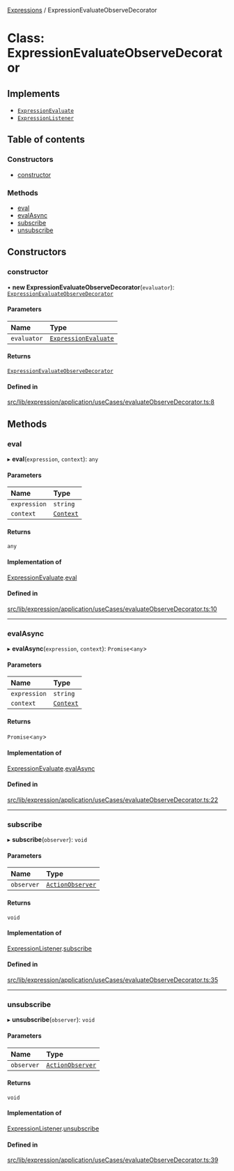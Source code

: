 [Expressions](../README.md) / ExpressionEvaluateObserveDecorator

# Class: ExpressionEvaluateObserveDecorator

## Implements

- [`ExpressionEvaluate`](../interfaces/ExpressionEvaluate.md)
- [`ExpressionListener`](../interfaces/ExpressionListener.md)

## Table of contents

### Constructors

- [constructor](ExpressionEvaluateObserveDecorator.md#constructor)

### Methods

- [eval](ExpressionEvaluateObserveDecorator.md#eval)
- [evalAsync](ExpressionEvaluateObserveDecorator.md#evalasync)
- [subscribe](ExpressionEvaluateObserveDecorator.md#subscribe)
- [unsubscribe](ExpressionEvaluateObserveDecorator.md#unsubscribe)

## Constructors

### constructor

• **new ExpressionEvaluateObserveDecorator**(`evaluator`): [`ExpressionEvaluateObserveDecorator`](ExpressionEvaluateObserveDecorator.md)

#### Parameters

| Name | Type |
| :------ | :------ |
| `evaluator` | [`ExpressionEvaluate`](../interfaces/ExpressionEvaluate.md) |

#### Returns

[`ExpressionEvaluateObserveDecorator`](ExpressionEvaluateObserveDecorator.md)

#### Defined in

[src/lib/expression/application/useCases/evaluateObserveDecorator.ts:8](https://github.com/FlavioLionelRita/3xpr/blob/aba9c36/src/lib/expression/application/useCases/evaluateObserveDecorator.ts#L8)

## Methods

### eval

▸ **eval**(`expression`, `context`): `any`

#### Parameters

| Name | Type |
| :------ | :------ |
| `expression` | `string` |
| `context` | [`Context`](Context.md) |

#### Returns

`any`

#### Implementation of

[ExpressionEvaluate](../interfaces/ExpressionEvaluate.md).[eval](../interfaces/ExpressionEvaluate.md#eval)

#### Defined in

[src/lib/expression/application/useCases/evaluateObserveDecorator.ts:10](https://github.com/FlavioLionelRita/3xpr/blob/aba9c36/src/lib/expression/application/useCases/evaluateObserveDecorator.ts#L10)

___

### evalAsync

▸ **evalAsync**(`expression`, `context`): `Promise`\<`any`\>

#### Parameters

| Name | Type |
| :------ | :------ |
| `expression` | `string` |
| `context` | [`Context`](Context.md) |

#### Returns

`Promise`\<`any`\>

#### Implementation of

[ExpressionEvaluate](../interfaces/ExpressionEvaluate.md).[evalAsync](../interfaces/ExpressionEvaluate.md#evalasync)

#### Defined in

[src/lib/expression/application/useCases/evaluateObserveDecorator.ts:22](https://github.com/FlavioLionelRita/3xpr/blob/aba9c36/src/lib/expression/application/useCases/evaluateObserveDecorator.ts#L22)

___

### subscribe

▸ **subscribe**(`observer`): `void`

#### Parameters

| Name | Type |
| :------ | :------ |
| `observer` | [`ActionObserver`](ActionObserver.md) |

#### Returns

`void`

#### Implementation of

[ExpressionListener](../interfaces/ExpressionListener.md).[subscribe](../interfaces/ExpressionListener.md#subscribe)

#### Defined in

[src/lib/expression/application/useCases/evaluateObserveDecorator.ts:35](https://github.com/FlavioLionelRita/3xpr/blob/aba9c36/src/lib/expression/application/useCases/evaluateObserveDecorator.ts#L35)

___

### unsubscribe

▸ **unsubscribe**(`observer`): `void`

#### Parameters

| Name | Type |
| :------ | :------ |
| `observer` | [`ActionObserver`](ActionObserver.md) |

#### Returns

`void`

#### Implementation of

[ExpressionListener](../interfaces/ExpressionListener.md).[unsubscribe](../interfaces/ExpressionListener.md#unsubscribe)

#### Defined in

[src/lib/expression/application/useCases/evaluateObserveDecorator.ts:39](https://github.com/FlavioLionelRita/3xpr/blob/aba9c36/src/lib/expression/application/useCases/evaluateObserveDecorator.ts#L39)
